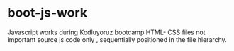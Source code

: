 # boot-js-work

Javascript works during Kodluyoruz bootcamp
HTML- CSS files not important source js code only , sequentially positioned in the file hierarchy.
